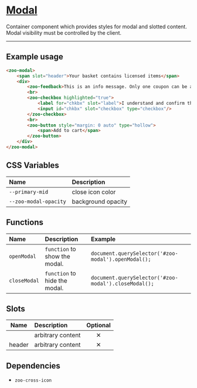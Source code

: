 # [Modal](#modal)

Container component which provides styles for modal and slotted content.
Modal visibility must be controlled by the client.

***

## Example usage

```HTML
<zoo-modal>
	<span slot="header">Your basket contains licensed items</span>
	<div>
		<zoo-feedback>This is an info message. Only one coupon can be accepted with each order.</zoo-feedback>
		<br>
		<zoo-checkbox highlighted="true">
			<label for="chkbx" slot="label">I understand and confirm that ALL of the above statements are true</label>
			<input id="chkbx" slot="checkbox" type="checkbox"/>
		</zoo-checkbox>
		<br>
		<zoo-button style="margin: 0 auto" type="hollow">
			<span>Add to cart</span>
		</zoo-button>
	</div>
</zoo-modal>
```

## CSS Variables

| **Name**              | **Description**    |
| :-------------------- | :----------------- |
| `--primary-mid`       | close icon color   |
| `--zoo-modal-opacity` | background opacity |

## Functions

| **Name**     | **Description**               | **Example**                                          |
| :----------- | :---------------------------- | :--------------------------------------------------- |
| `openModal`  | `function` to show the modal. | `document.querySelector('#zoo-modal').openModal();`  |
| `closeModal` | `function` to hide the modal. | `document.querySelector('#zoo-modal').closeModal();` |

## Slots

| **Name** | **Description**   | **Optional** |
| :------: | :---------------- | :----------: |
|          | arbitrary content |   &#10005;   |
|  header  | arbitrary content |   &#10005;   |

## Dependencies

- `zoo-cross-icon`
